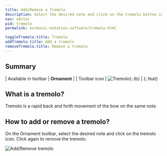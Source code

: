 ```yaml
---
title: Add/Remove a Tremolo
description: Select the desired note and click on the tremolo button in the Ornament menu.
nav: editor
pid: tremolo
permalink: en/music-notation-software/tremolo.html

toggleTremolo.title: Tremolo
addTremolo.title: Add a tremolo
removeTremolo.title: Remove a tremolo
---
```


## Summary

| Available in toolbar | **Ornament** |
| Toolbar icon | ![Tremolo](https://prod.flat-cdn.com/img/icons/editorActions/tremolo.svg){:.tb} |
{:.feat}

## What is a tremolo?

Tremolo is a rapid back and forth movement of the bow on the same note.

## How to add or remove a tremolo?

On the Ornament toolbar, select the desired note and click on the tremolo icon. Click again to remove the tremolo.

![Add/Remove tremolo](/help/assets/img/editor/tremolo.gif)